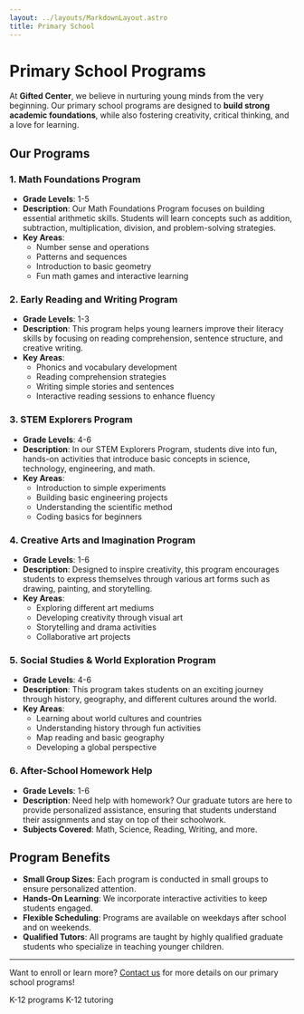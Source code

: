 ```yaml
---
layout: ../layouts/MarkdownLayout.astro
title: Primary School
---
```


# Primary School Programs

At **Gifted Center**, we believe in nurturing young minds from the very beginning. Our primary school programs are designed to **build strong academic foundations**, while also fostering creativity, critical thinking, and a love for learning.

## Our Programs

### 1. **Math Foundations Program**
   - **Grade Levels**: 1-5
   - **Description**: Our Math Foundations Program focuses on building essential arithmetic skills. Students will learn concepts such as addition, subtraction, multiplication, division, and problem-solving strategies.
   - **Key Areas**:
     - Number sense and operations
     - Patterns and sequences
     - Introduction to basic geometry
     - Fun math games and interactive learning

### 2. **Early Reading and Writing Program**
   - **Grade Levels**: 1-3
   - **Description**: This program helps young learners improve their literacy skills by focusing on reading comprehension, sentence structure, and creative writing. 
   - **Key Areas**:
     - Phonics and vocabulary development
     - Reading comprehension strategies
     - Writing simple stories and sentences
     - Interactive reading sessions to enhance fluency

### 3. **STEM Explorers Program**
   - **Grade Levels**: 4-6
   - **Description**: In our STEM Explorers Program, students dive into fun, hands-on activities that introduce basic concepts in science, technology, engineering, and math. 
   - **Key Areas**:
     - Introduction to simple experiments
     - Building basic engineering projects
     - Understanding the scientific method
     - Coding basics for beginners

### 4. **Creative Arts and Imagination Program**
   - **Grade Levels**: 1-6
   - **Description**: Designed to inspire creativity, this program encourages students to express themselves through various art forms such as drawing, painting, and storytelling. 
   - **Key Areas**:
     - Exploring different art mediums
     - Developing creativity through visual art
     - Storytelling and drama activities
     - Collaborative art projects

### 5. **Social Studies & World Exploration Program**
   - **Grade Levels**: 4-6
   - **Description**: This program takes students on an exciting journey through history, geography, and different cultures around the world. 
   - **Key Areas**:
     - Learning about world cultures and countries
     - Understanding history through fun activities
     - Map reading and basic geography
     - Developing a global perspective

### 6. **After-School Homework Help**
   - **Grade Levels**: 1-6
   - **Description**: Need help with homework? Our graduate tutors are here to provide personalized assistance, ensuring that students understand their assignments and stay on top of their schoolwork.
   - **Subjects Covered**: Math, Science, Reading, Writing, and more.

## Program Benefits

- **Small Group Sizes**: Each program is conducted in small groups to ensure personalized attention.
- **Hands-On Learning**: We incorporate interactive activities to keep students engaged.
- **Flexible Scheduling**: Programs are available on weekdays after school and on weekends.
- **Qualified Tutors**: All programs are taught by highly qualified graduate students who specialize in teaching younger children.

---

Want to enroll or learn more? [Contact us](#contact) for more details on our primary school programs!

K-12 programs
K-12 tutoring
